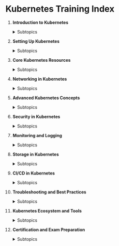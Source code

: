 # Kubernetes Training Index

1. **Introduction to Kubernetes**
   <details>
   <summary>Subtopics</summary>
   - What is Kubernetes?
   - Overview of Container Orchestration
   - Benefits of Using Kubernetes
   - Kubernetes Architecture Components
   - Key Concepts (Pods, Nodes, Clusters, etc.)
   </details>

2. **Setting Up Kubernetes**
   <details>
   <summary>Subtopics</summary>
   - Installation Methods
     - Minikube
     - kubeadm
     - Managed Kubernetes services (GKE, AKS, EKS)
   - Configuration Basics
   - Accessing the Kubernetes API
   - kubectl Command-Line Tool
   </details>

3. **Core Kubernetes Resources**
   <details>
   <summary>Subtopics</summary>
   - Pods
     - Lifecycle
     - Multi-container Pods
   - ReplicaSets
   - Deployments
   - Namespaces
   - Services
     - ClusterIP, NodePort, LoadBalancer
   - Volumes
     - Persistent Volumes and Persistent Volume Claims
   - ConfigMaps and Secrets
   </details>

4. **Networking in Kubernetes**
   <details>
   <summary>Subtopics</summary>
   - Pod Networking
   - Ingress Controllers and Ingress Resources
   - Network Policies
   - Service Mesh Introduction (e.g., Istio)
   </details>

5. **Advanced Kubernetes Concepts**
   <details>
   <summary>Subtopics</summary>
   - StatefulSets
   - DaemonSets
   - Job and CronJob
   - Custom Resource Definitions (CRDs)
   - Operators
   </details>

6. **Security in Kubernetes**
   <details>
   <summary>Subtopics</summary>
   - Role-Based Access Control (RBAC)
   - Network Policies
   - Secrets Management
   - Vulnerability Scanning
   </details>

7. **Monitoring and Logging**
   <details>
   <summary>Subtopics</summary>
   - Overview of Monitoring in Kubernetes
   - Tools and Solutions (Prometheus, Grafana)
   - Logging with Fluentd and Elasticsearch
   - Metrics Server and Custom Metrics
   </details>

8. **Storage in Kubernetes**
   <details>
   <summary>Subtopics</summary>
   - Understanding Kubernetes Storage
   - Storage Classes
   - Integrating with Cloud Storage Solutions
   - Dynamic Volume Provisioning
   </details>

9. **CI/CD in Kubernetes**
   <details>
   <summary>Subtopics</summary>
   - Overview of CI/CD Pipelines
   - Tools (Jenkins, ArgoCD, GitLab CI)
   - Helm for Package Management
   - GitOps Principles
   </details>

10. **Troubleshooting and Best Practices**
    <details>
    <summary>Subtopics</summary>
    - Common Issues and Solutions
    - Debugging Pods
    - Performance Tuning
    - Best Practices for Resource Management
    </details>

11. **Kubernetes Ecosystem and Tools**
    <details>
    <summary>Subtopics</summary>
    - Helm
    - Kustomize
    - Skaffold
    - Kubernetes Dashboard
    - Service Meshes (Istio, Linkerd)
    </details>

12. **Certification and Exam Preparation**
    <details>
    <summary>Subtopics</summary>
    - Overview of CKAD (Certified Kubernetes Application Developer)
    - Overview of CKA (Certified Kubernetes Administrator)
    - Study Resources and Labs
    - Practice Exams and Sample Questions
    </details>
